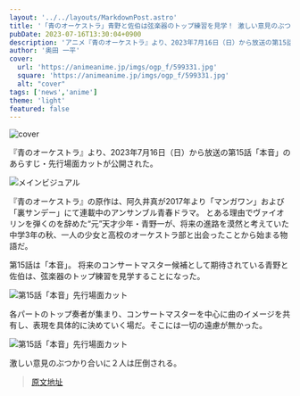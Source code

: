 ```yaml
---
layout: '../../layouts/MarkdownPost.astro'
title: '「青のオーケストラ」青野と佐伯は弦楽器のトップ練習を見学！ 激しい意見のぶつかり合いに圧倒され… 第15話先行カット'
pubDate: 2023-07-16T13:30:04+0900
description: 'アニメ『青のオーケストラ』より、2023年7月16日（日）から放送の第15話「本音」のあらすじ・先行場面カットが公開された。'
author: '奥田 一平'
cover:
  url: 'https://animeanime.jp/imgs/ogp_f/599331.jpg'
  square: 'https://animeanime.jp/imgs/ogp_f/599331.jpg'
  alt: "cover"
tags: ['news','anime']
theme: 'light'
featured: false
---
```


![cover](https://animeanime.jp/imgs/ogp_f/599331.jpg)

『青のオーケストラ』より、2023年7月16日（日）から放送の第15話「本音」のあらすじ・先行場面カットが公開された。

![メインビジュアル](https://animeanime.jp/imgs/zoom/599330.jpg)

『青のオーケストラ』の原作は、阿久井真が2017年より「マンガワン」および「裏サンデー」にて連載中のアンサンブル青春ドラマ。
とある理由でヴァイオリンを弾くのを辞めた“元”天才少年・青野一が、将来の進路を漠然と考えていた中学3年の秋、一人の少女と高校のオーケストラ部と出会ったことから始まる物語だ。

第15話は「本音」。
将来のコンサートマスター候補として期待されている青野と佐伯は、弦楽器のトップ練習を見学することになった。

![第15話「本音」先行場面カット](https://animeanime.jp/imgs/zoom/599335.jpg)

各パートのトップ奏者が集まり、コンサートマスターを中心に曲のイメージを共有し、表現を具体的に決めていく場だ。そこには一切の遠慮が無かった。

![第15話「本音」先行場面カット](https://animeanime.jp/imgs/zoom/599334.jpg)

激しい意見のぶつかり合いに２人は圧倒される。

>[原文地址](https://animeanime.jp/article/2023/07/16/78649.html)  